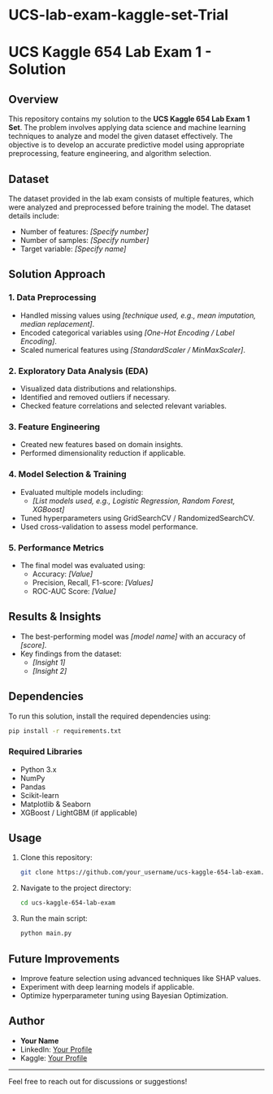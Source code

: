 # UCS-lab-exam-kaggle-set-Trial
# UCS Kaggle 654 Lab Exam 1 - Solution

## Overview
This repository contains my solution to the **UCS Kaggle 654 Lab Exam 1 Set**. The problem involves applying data science and machine learning techniques to analyze and model the given dataset effectively. The objective is to develop an accurate predictive model using appropriate preprocessing, feature engineering, and algorithm selection.

## Dataset
The dataset provided in the lab exam consists of multiple features, which were analyzed and preprocessed before training the model. The dataset details include:
- Number of features: *[Specify number]*
- Number of samples: *[Specify number]*
- Target variable: *[Specify name]*

## Solution Approach
### 1. Data Preprocessing
- Handled missing values using *[technique used, e.g., mean imputation, median replacement]*.
- Encoded categorical variables using *[One-Hot Encoding / Label Encoding]*.
- Scaled numerical features using *[StandardScaler / MinMaxScaler]*.

### 2. Exploratory Data Analysis (EDA)
- Visualized data distributions and relationships.
- Identified and removed outliers if necessary.
- Checked feature correlations and selected relevant variables.

### 3. Feature Engineering
- Created new features based on domain insights.
- Performed dimensionality reduction if applicable.

### 4. Model Selection & Training
- Evaluated multiple models including:
  - *[List models used, e.g., Logistic Regression, Random Forest, XGBoost]*
- Tuned hyperparameters using GridSearchCV / RandomizedSearchCV.
- Used cross-validation to assess model performance.

### 5. Performance Metrics
- The final model was evaluated using:
  - Accuracy: *[Value]*
  - Precision, Recall, F1-score: *[Values]*
  - ROC-AUC Score: *[Value]*

## Results & Insights
- The best-performing model was *[model name]* with an accuracy of *[score]*.
- Key findings from the dataset:
  - *[Insight 1]*
  - *[Insight 2]*

## Dependencies
To run this solution, install the required dependencies using:
```bash
pip install -r requirements.txt
```
### Required Libraries
- Python 3.x
- NumPy
- Pandas
- Scikit-learn
- Matplotlib & Seaborn
- XGBoost / LightGBM (if applicable)

## Usage
1. Clone this repository:
   ```bash
   git clone https://github.com/your_username/ucs-kaggle-654-lab-exam.git
   ```
2. Navigate to the project directory:
   ```bash
   cd ucs-kaggle-654-lab-exam
   ```
3. Run the main script:
   ```bash
   python main.py
   ```

## Future Improvements
- Improve feature selection using advanced techniques like SHAP values.
- Experiment with deep learning models if applicable.
- Optimize hyperparameter tuning using Bayesian Optimization.

## Author
- **Your Name**  
- LinkedIn: [Your Profile](https://linkedin.com/in/yourprofile)
- Kaggle: [Your Profile](https://www.kaggle.com/yourprofile)

---
Feel free to reach out for discussions or suggestions!

